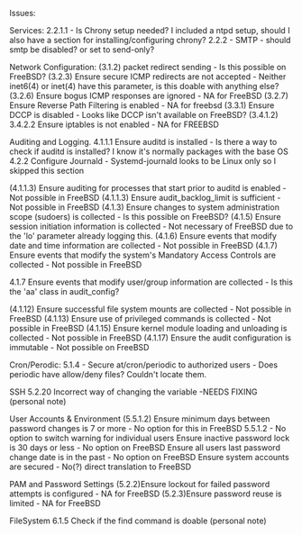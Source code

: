 Issues:

Services:
2.2.1.1 - Is Chrony setup needed? I included a ntpd setup, should I also have a section for installing/configuring chrony?
2.2.2 - SMTP - should smtp be disabled? or set to send-only?

Network Configuration:
(3.1.2) packet redirect sending - Is this possible on FreeBSD?
(3.2.3) Ensure secure ICMP redirects are not accepted - Neither inet6(4) or inet(4) have this parameter, is this doable with anything else?
(3.2.6) Ensure bogus ICMP responses are ignored - NA for FreeBSD
(3.2.7) Ensure Reverse Path Filtering is enabled - NA for freebsd
(3.3.1) Ensure DCCP is disabled - Looks like DCCP isn't available on FreeBSD?
(3.4.1.2) 3.4.2.2 Ensure iptables is not enabled - NA for FREEBSD


Auditing and Logging.
4.1.1.1  Ensure auditd is installed - Is there a way to check if auditd is installed? I know it's normally packages with the base OS
4.2.2 Configure Journald - Systemd-journald looks to be Linux only so I skipped this section

(4.1.1.3)  Ensure auditing for processes that start prior to auditd is enabled - Not possible in FreeBSD
(4.1.1.3)  Ensure audit_backlog_limit is sufficient - Not possible in FreeBSD
(4.1.3) Ensure changes to system administration scope (sudoers) is collected - Is this possible on FreeBSD?
(4.1.5) Ensure session initiation information is collected - Not necessary of FreeBSD due to the 'lo' parameter already logging this.
(4.1.6) Ensure events that modify date and time information are collected - Not possible in FreeBSD
(4.1.7) Ensure events that modify the system's Mandatory Access Controls are collected - Not possible in FreeBSD

4.1.7 Ensure events that modify user/group information are collected - Is this the 'aa' class in audit_config?

(4.1.12) Ensure successful file system mounts are collected - Not possible in FreeBSD
(4.1.13) Ensure use of privileged commands is collected - Not possible in FreeBSD
(4.1.15) Ensure kernel module loading and unloading is collected - Not possible in FreeBSD
(4.1.17) Ensure the audit configuration is immutable - Not possible on FreeBSD


Cron/Perodic:
5.1.4 - Secure at/cron/periodic to authorized users - Does periodic have allow/deny files? Couldn't locate them.

SSH
5.2.20 Incorrect way of changing the variable -NEEDS FIXING (personal note)

User Accounts & Environment
(5.5.1.2) Ensure minimum days between password changes is 7 or more - No option for this in FreeBSD
5.5.1.2 - No option to switch warning for individual users
Ensure inactive password lock is 30 days or less - No option on FreeBSD
Ensure all users last password change date is in the past - No option on FreeBSD
Ensure system accounts are secured - No(?) direct translation to FreeBSD

PAM and Password Settings
(5.2.2)Ensure lockout for failed password attempts is configured - NA for FreeBSD
(5.2.3)Ensure password reuse is limited - NA for FreeBSD

FileSystem
6.1.5 Check if the find command is doable (personal note)
